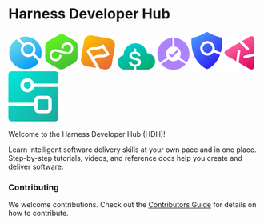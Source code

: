 # Harness Developer Hub

![CI](static/img/icon_ci.svg)
![CD](static/img/icon_cd.svg)
![FF](static/img/icon_ff.svg)
![CCM](static/img/icon_ccm.svg)
![SRM](static/img/icon_srm.svg)
![STO](static/img/icon_sto.svg)
![CE](static/img/icon_ce.svg)
![IDP](static/img/icon_idp.svg)

Welcome to the Harness Developer Hub (HDH)!

Learn intelligent software delivery skills at your own pace and in one place. Step-by-step tutorials, videos, and reference docs help you create and deliver software.


### Contributing

We welcome contributions. Check out the [Contributors Guide](CONTRIBUTING.md) for details
on how to contribute. 



